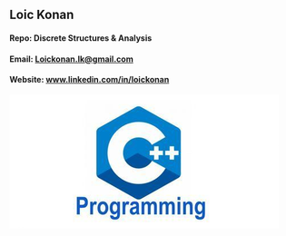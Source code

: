 ## Loic Konan

#### Repo: 	Discrete Structures & Analysis

#### Email: Loickonan.lk@gmail.com

#### Website: www.linkedin.com/in/loickonan

<img src="pic.jpg">
